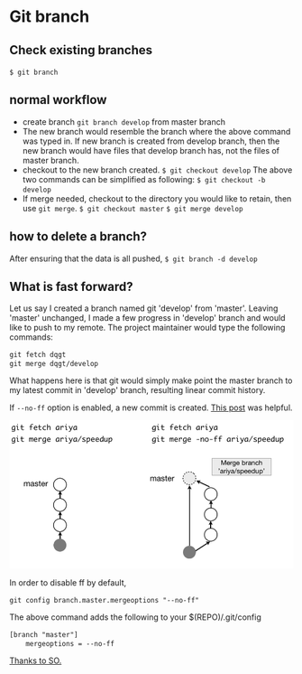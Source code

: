 # Git branch

## Check existing branches
`$ git branch`

## normal workflow
* create branch `git branch develop` from master branch
* The new branch would resemble the branch where the above command was typed in. If new branch is created from develop branch, then the new branch would have files that develop branch has, not the files of master branch.
* checkout to the new branch created.
    `$ git checkout develop`
    The above two commands can be simplified as following:
    `$ git checkout -b develop`
* If merge needed, checkout to the directory you would like to retain, then use `git merge`.
    `$ git checkout master`
    `$ git merge develop`

## how to delete a branch?
After ensuring that the data is all pushed,
`$ git branch -d develop`

## What is fast forward?
Let us say I created a branch named git 'develop' from 'master'.
Leaving 'master' unchanged, I made a few progress in 'develop' branch and would like to push to my remote.
The project maintainer would type the following commands:
```
git fetch dqgt
git merge dqgt/develop
```
What happens here is that git would simply make point the master branch to my latest commit in 'develop' branch, resulting linear commit history.

If `--no-ff` option is enabled, a new commit is created.
[This post](https://ariya.io/2013/09/fast-forward-git-merge) was helpful.


![ff](./resources/fastforward.png)

In order to disable ff by default,
```
git config branch.master.mergeoptions "--no-ff"
```
The above command adds the following to your $(REPO)/.git/config
```
[branch "master"]
    mergeoptions = --no-ff
```
[Thanks to SO.](http://stackoverflow.com/questions/2500296/can-i-make-fast-forwarding-be-off-by-default-in-git)









